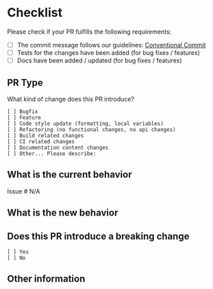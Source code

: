 # Checklist

Please check if your PR fulfills the following requirements:

- [ ] The commit message follows our guidelines: [Conventional Commit](https://github.com/flyve-mdm/angularjs-glpi/blob/master/CONTRIBUTING.md#submit-a-pull-request)
- [ ] Tests for the changes have been added (for bug fixes / features)
- [ ] Docs have been added / updated (for bug fixes / features)

## PR Type

What kind of change does this PR introduce?

<!-- Please check the one that applies to this PR using "x". -->

```console
[ ] Bugfix
[ ] Feature
[ ] Code style update (formatting, local variables)
[ ] Refactoring (no functional changes, no api changes)
[ ] Build related changes
[ ] CI related changes
[ ] Documentation content changes
[ ] Other... Please describe:
```

## What is the current behavior

<!-- Please describe the current behavior that you are modifying, or link to a relevant issue. -->

Issue # N/A

## What is the new behavior

## Does this PR introduce a breaking change

```console
[ ] Yes
[ ] No
```

<!-- If this PR contains a breaking change, please describe the impact and migration path for existing applications below. -->

## Other information